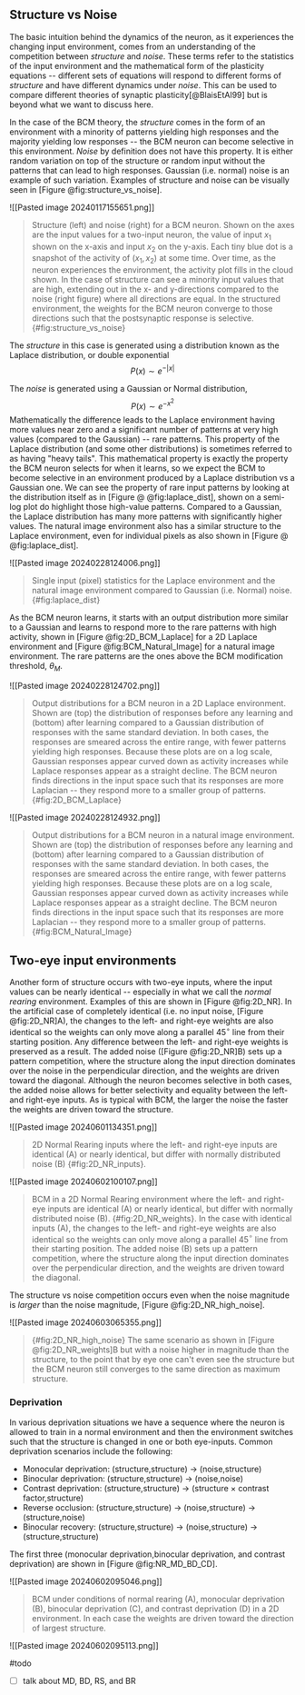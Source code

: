## Structure vs Noise

The basic intuition behind the dynamics of the neuron, as it experiences the changing input environment, comes from an understanding of the competition between *structure* and *noise*.  These terms refer to the statistics of the input environment and the mathematical form of the plasticity equations -- different sets of equations will respond to different forms of *structure* and have different dynamics under *noise*.  This can be used to compare different theories of synaptic plasticity[@BlaisEtAl99] but is beyond what we want to discuss here.

In the case of the BCM theory, the *structure* comes in the form of an environment with a minority of patterns yielding high responses and the majority yielding low responses -- the BCM neuron can become selective in this environment.  *Noise* by definition does not have this property.  It is either random variation on top of the structure or random input without the patterns that can lead to high responses.   Gaussian (i.e. normal) noise is an example of such variation.  Examples of structure and noise can be visually seen in [Figure @fig:structure_vs_noise].

![[Pasted image 20240117155651.png]]
> Structure (left) and noise (right) for a BCM neuron. Shown on the axes are the input values for a two-input neuron, the value of input $x_1$ shown on the x-axis and input $x_2$ on the y-axis.  Each tiny blue dot is a snapshot of the activity of $(x_1,x_2)$ at some time.  Over time, as the neuron experiences the environment, the activity plot fills in the cloud shown.  In the case of structure can see a minority input values that are high, extending out in the x- and y-directions compared to the noise (right figure) where all directions are equal.   In the structured environment, the weights for the BCM neuron converge to those directions such that the postsynaptic response is selective.{#fig:structure_vs_noise}


The *structure* in this case is generated using a distribution known as the Laplace distribution, or double exponential
$$
P(x) \sim e^{-|x|}
$$

The *noise* is generated using a Gaussian or Normal distribution,
$$
P(x) \sim e^{-x^2}
$$
Mathematically the difference leads to the Laplace environment having more values near zero and a significant number of patterns at very high values (compared to the Gaussian) -- rare patterns.  This property of the Laplace distribution (and some other distributions) is sometimes referred to as having "heavy tails".   This mathematical property is exactly the property the BCM neuron selects for when it learns, so we expect the BCM to become selective in an environment produced by a Laplace distribution vs a Gaussian one.  We can see the property of rare input patterns by looking at the distribution itself as in [Figure @ @fig:laplace_dist], shown on a semi-log plot do highlight those high-value patterns.   Compared to a Gaussian, the Laplace distribution has many more patterns with significantly higher values.  The natural image environment also has a similar structure to the Laplace environment, even for individual pixels as also shown in [Figure @ @fig:laplace_dist].  


![[Pasted image 20240228124006.png]]
> Single input (pixel) statistics for the Laplace environment and the natural image environment compared to Gaussian (i.e. Normal) noise. {#fig:laplace_dist}

As the BCM neuron learns, it starts with an output distribution more similar to a Gaussian and learns to respond more to the rare patterns with high activity, shown in [Figure @fig:2D_BCM_Laplace] for a 2D Laplace environment and [Figure @fig:BCM_Natural_Image] for a natural image environment.  The rare patterns are the ones above the BCM modification threshold, $\theta_M$. 

![[Pasted image 20240228124702.png]]
> Output distributions for a BCM neuron in a 2D Laplace environment.  Shown are (top) the distribution of responses before any learning and (bottom) after learning compared to a Gaussian distribution of responses with the same standard deviation.  In both cases, the responses are smeared across the entire range, with fewer patterns yielding high responses.  Because these plots are on a log scale, Gaussian responses appear curved down as activity increases while Laplace responses appear as a straight decline.  The BCM neuron finds directions in the input space such that its responses are more Laplacian -- they respond more to a smaller group of patterns.{#fig:2D_BCM_Laplace}


![[Pasted image 20240228124932.png]]
> Output distributions for a BCM neuron in a natural image environment.  Shown are (top) the distribution of responses before any learning and (bottom) after learning compared to a Gaussian distribution of responses with the same standard deviation.  In both cases, the responses are smeared across the entire range, with fewer patterns yielding high responses.  Because these plots are on a log scale, Gaussian responses appear curved down as activity increases while Laplace responses appear as a straight decline.  The BCM neuron finds directions in the input space such that its responses are more Laplacian -- they respond more to a smaller group of patterns.{#fig:BCM_Natural_Image}


## Two-eye input environments

Another form of structure occurs with two-eye inputs, where the input values can be nearly identical -- especially in what we call the *normal rearing* environment.  Examples of this are shown in [Figure @fig:2D_NR].  In the artificial case of completely identical (i.e. no input noise, [Figure @fig:2D_NR]A), the changes to the left- and right-eye weights are also identical so the weights can only move along a parallel 45$^{\circ}$ line from their starting position.  Any difference between the left- and right-eye weights is preserved as a result.  The added noise ([Figure @fig:2D_NR]B) sets up a pattern competition, where the structure along the input direction dominates over the noise in the perpendicular direction, and the weights are driven toward the diagonal. Although the neuron becomes selective in both cases, the added noise allows for better selectivity and equality between the left- and right-eye inputs.   As is typical with BCM, the larger the noise the faster the weights are driven toward the structure. 


![[Pasted image 20240601134351.png]]
> 2D Normal Rearing inputs where the left- and right-eye inputs are identical (A) or nearly identical, but differ with normally distributed noise (B) {#fig:2D_NR_inputs}.


![[Pasted image 20240602100107.png]]
> BCM in a 2D Normal Rearing environment where the left- and right-eye inputs are identical (A) or nearly identical, but differ with normally distributed noise (B).  {#fig:2D_NR_weights}.  In the case with identical inputs (A), the changes to the left- and right-eye weights are also identical so the weights can only move along a parallel 45$^{\circ}$ line from their starting position. The added noise (B) sets up a pattern competition, where the structure along the input direction dominates over the perpendicular direction, and the weights are driven toward the diagonal. 

The structure vs noise competition occurs even when the noise magnitude is *larger* than the noise magnitude, [Figure @fig:2D_NR_high_noise].

![[Pasted image 20240603065355.png]]
> {#fig:2D_NR_high_noise} The same scenario as shown in [Figure @fig:2D_NR_weights]B but with a noise higher in magnitude than the structure, to the point that by eye one can't even see the structure but the BCM neuron still converges to the same direction as maximum structure.

### Deprivation

In various deprivation situations we have a sequence where the neuron is allowed to train in a normal environment and then the environment switches such that the structure is changed in one or both eye-inputs.  Common deprivation scenarios include the following:

- Monocular deprivation: (structure,structure) $\rightarrow$ (noise,structure)
- Binocular deprivation: (structure,structure) $\rightarrow$ (noise,noise)
- Contrast deprivation:  (structure,structure) $\rightarrow$ (structure $\times$ contrast factor,structure)
- Reverse occlusion: (structure,structure) $\rightarrow$ (noise,structure) $\rightarrow$ (structure,noise)
- Binocular recovery: (structure,structure) $\rightarrow$ (noise,structure) $\rightarrow$ (structure,structure)

The first three (monocular deprivation,binocular deprivation, and contrast deprivation) are shown in [Figure @fig:NR_MD_BD_CD].

![[Pasted image 20240602095046.png]]
> BCM under conditions of normal rearing (A), monocular deprivation (B), binocular deprivation (C), and contrast deprivation (D) in a 2D environment.  In each case the weights are driven toward the direction of largest structure.  




![[Pasted image 20240602095113.png]]




#todo 
- [ ] talk about MD, BD, RS, and BR

